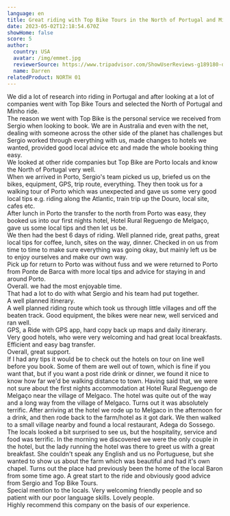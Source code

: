 ```yaml
---
language: en
title: Great riding with Top Bike Tours in the North of Portugal and Minho
date: 2023-05-02T12:18:54.670Z
showHome: false
score: 5
author:
  country: USA
  avatar: /img/emmet.jpg
  reviewerSource: https://www.tripadvisor.com/ShowUserReviews-g189180-d4105907-r886367086-Top_Bike_Tours_Portugal-Porto_Porto_District_Northern_Portugal.html
  name: Darren
relatedProduct: NORTH 01
---
```



We did a lot of research into riding in Portugal and after looking at a lot of companies went with Top Bike Tours and selected the North of Portugal and Minho ride.\
The reason we went with Top Bike is the personal service we received from Sergio when looking to book. We are in Australia and even with the net, dealing with someone across the other side of the planet has challenges but Sergio worked through everything with us, made changes to hotels we wanted, provided good local advice etc and made the whole booking thing easy.\
We looked at other ride companies but Top Bike are Porto locals and know the North of Portugal very well.\
When we arrived in Porto, Sergio's team picked us up, briefed us on the bikes, equipment, GPS, trip route, everything. They then took us for a walking tour of Porto which was unexpected and gave us some very good local tips e.g. riding along the Atlantic, train trip up the Douro, local site, cafes etc.\
After lunch in Porto the transfer to the north from Porto was easy, they booked us into our first nights hotel, Hotel Rural Reguengo de Melgaço, gave us some local tips and then let us be.\
We then had the best 6 days of riding. Well planned ride, great paths, great local tips for coffee, lunch, sites on the way, dinner. Checked in on us from time to time to make sure everything was going okay, but mainly left us be to enjoy ourselves and make our own way.\
Pick up for return to Porto was without fuss and we were returned to Porto from Ponte de Barca with more local tips and advice for staying in and around Porto.\
Overall. we had the most enjoyable time.\
That had a lot to do with what Sergio and his team had put together.\
A well planned itinerary.\
A well planned riding route which took us through little villages and off the beaten track. Good equipment, the bikes were near new, well serviced and ran well.\
GPS, a Ride with GPS app, hard copy back up maps and daily itinerary.\
Very good hotels, who were very welcoming and had great local breakfasts.\
Efficient and easy bag transfer.\
Overall, great support.\
If I had any tips it would be to check out the hotels on tour on line well before you book. Some of them are well out of town, which is fine if you want that, but if you want a post ride drink or dinner, we found it nice to know how far we'd be walking distance to town. Having said that, we were not sure about the first nights accommodation at Hotel Rural Reguengo de Melgaço near the village of Melgaco. The hotel was quite out of the way and a long way from the village of Melgaco. Turns out it was absolutely terrific. After arriving at the hotel we rode up to Melgaco in the afternoon for a drink, and then rode back to the farm/hotel as it got dark. We then walked to a small village nearby and found a local restaurant, Adega do Sossego. The locals looked a bit surprised to see us, but the hospitality, service and food was terrific. In the morning we discovered we were the only couple in the hotel, but the lady running the hotel was there to greet us with a great breakfast. She couldn't speak any English and us no Portuguese, but she wanted to show us about the farm which was beautiful and had it's own chapel. Turns out the place had previously been the home of the local Baron from some time ago. A great start to the ride and obviously good advice from Sergio and Top Bike Tours.\
Special mention to the locals. Very welcoming friendly people and so patient with our poor language skills. Lovely people.\
Highly recommend this company on the basis of our experience.